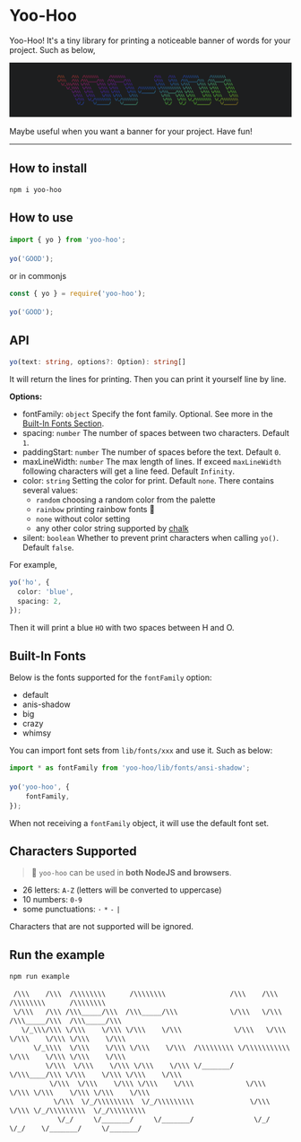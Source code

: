 # Yoo-Hoo

Yoo-Hoo! It's a tiny library for printing a noticeable banner of words for your project. Such as below,

![yoo-hoo logo](img/logo.png)

Maybe useful when you want a banner for your project. Have fun!

---

## How to install

```bash
npm i yoo-hoo
```

## How to use

```js
import { yo } from 'yoo-hoo';

yo('GOOD');
```

or in commonjs

```js
const { yo } = require('yoo-hoo');

yo('GOOD');
```

## API

```typescript
yo(text: string, options?: Option): string[]
```

It will return the lines for printing. Then you can print it yourself line by line.

**Options:**

- fontFamily: `object` Specify the font family. Optional. See more in the [Built-In Fonts Section](#built-in-fonts).
- spacing: `number`  The number of spaces between two characters. Default `1`.
- paddingStart: `number`  The number of spaces before the text. Default `0`.
- maxLineWidth: `number`  The max length of lines. If exceed `maxLineWidth` following characters will get a line feed. Default `Infinity`.
- color: `string`  Setting the color for print. Default `none`. There contains several values:
  - `random` choosing a random color from the palette
  - `rainbow` printing rainbow fonts 🌈
  - `none` without color setting
  - any other color string supported by [chalk](https://github.com/chalk/chalk)
- silent: `boolean`  Whether to prevent print characters when calling `yo()`. Default `false`.

For example,

```typescript
yo('ho', {
  color: 'blue',
  spacing: 2,
});
```

Then it will print a blue `HO` with two spaces between H and O.

## Built-In Fonts

Below is the fonts supported for the `fontFamily` option:

- default
- anis-shadow
- big
- crazy
- whimsy

You can import font sets from `lib/fonts/xxx` and use it. Such as below:

```typescript
import * as fontFamily from 'yoo-hoo/lib/fonts/ansi-shadow';

yo('yoo-hoo', {
    fontFamily,
});
```

When not receiving a `fontFamily` object, it will use the default font set.

## Characters Supported

> 🤘 `yoo-hoo` can be used in **both NodeJS and browsers**.

- 26 letters: `A-Z` (letters will be converted to uppercase)
- 10 numbers: `0-9`
- some punctuations: `·` `*` `-` `|`

Characters that are not supported will be ignored.

## Run the example

```bash
npm run example
```

```text
 /\\\    /\\\  /\\\\\\\\      /\\\\\\\\                /\\\    /\\\    /\\\\\\\\      /\\\\\\\\
 \/\\\   /\\\ /\\\_____/\\\  /\\\_____/\\\             \/\\\   \/\\\  /\\\_____/\\\  /\\\_____/\\\
   \/_\\\/\\\ \/\\\    \/\\\ \/\\\    \/\\\             \/\\\   \/\\\ \/\\\    \/\\\ \/\\\    \/\\\
      \/_\\\\  \/\\\    \/\\\ \/\\\    \/\\\  /\\\\\\\\\ \/\\\\\\\\\\\ \/\\\    \/\\\ \/\\\    \/\\\
         \/\\\  \/\\\    \/\\\ \/\\\    \/\\\ \/_______/  \/\\\____/\\\ \/\\\    \/\\\ \/\\\    \/\\\
          \/\\\  \/\\\    \/\\\ \/\\\    \/\\\             \/\\\   \/\\\ \/\\\    \/\\\ \/\\\    \/\\\
           \/\\\  \/_/\\\\\\\\\  \/_/\\\\\\\\\              \/\\\   \/\\\ \/_/\\\\\\\\\  \/_/\\\\\\\\\
            \/_/     \/_______/     \/_______/               \/_/    \/_/    \/_______/     \/_______/
```